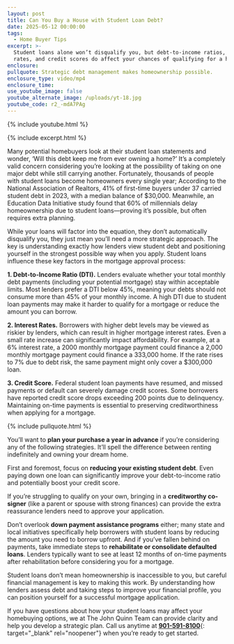 ```yaml
---
layout: post
title: Can You Buy a House with Student Loan Debt?
date: 2025-05-12 00:00:00
tags:
  - Home Buyer Tips
excerpt: >-
  Student loans alone won’t disqualify you, but debt-to-income ratios, interest
  rates, and credit scores do affect your chances of qualifying for a home.
enclosure:
pullquote: Strategic debt management makes homeownership possible.
enclosure_type: video/mp4
enclosure_time:
use_youtube_image: false
youtube_alternate_image: /uploads/yt-18.jpg
youtube_code: r2_-mdA7PAg
---
```

{% include youtube.html %}

{% include excerpt.html %}

Many potential homebuyers look at their student loan statements and wonder, ‘Will this debt keep me from ever owning a home?’ It’s a completely valid concern considering you’re looking at the possibility of taking on one major debt while still carrying another. Fortunately, thousands of people with student loans become homeowners every single year; According to the National Association of Realtors, 41% of first-time buyers under 37 carried student debt in 2023, with a median balance of $30,000. Meanwhile, an Education Data Initiative study found that 60% of millennials delay homeownership due to student loans—proving it’s possible, but often requires extra planning.

While your loans will factor into the equation, they don’t automatically disqualify you, they just mean you’ll need a more strategic approach. The key is understanding exactly how lenders view student debt and positioning yourself in the strongest possible way when you apply. Student loans influence these key factors in the mortgage approval process:

**1\. Debt-to-Income Ratio (DTI).** Lenders evaluate whether your total monthly debt payments (including your potential mortgage) stay within acceptable limits. Most lenders prefer a DTI below 45%, meaning your debts should not consume more than 45% of your monthly income. A high DTI due to student loan payments may make it harder to qualify for a mortgage or reduce the amount you can borrow.

**2\. Interest Rates.** Borrowers with higher debt levels may be viewed as riskier by lenders, which can result in higher mortgage interest rates. Even a small rate increase can significantly impact affordability. For example, at a 6% interest rate, a 2000 monthly mortgage payment could finance a 2,000 monthly mortgage payment could finance a 333,000 home. If the rate rises to 7% due to debt risk, the same payment might only cover a $300,000 loan.

**3\. Credit Score.** Federal student loan payments have resumed, and missed payments or default can severely damage credit scores. Some borrowers have reported credit score drops exceeding 200 points due to delinquency. Maintaining on-time payments is essential to preserving creditworthiness when applying for a mortgage.

{% include pullquote.html %}

You’ll want to **plan your purchase a year in advance** if you’re considering any of the following strategies. It’ll spell the difference between renting indefinitely and owning your dream home.

First and foremost, focus on **reducing your existing student debt**. Even paying down one loan can significantly improve your debt-to-income ratio and potentially boost your credit score.

If you’re struggling to qualify on your own, bringing in a **creditworthy co-signer** (like a parent or spouse with strong finances) can provide the extra reassurance lenders need to approve your application.

Don’t overlook **down payment assistance programs** either; many state and local initiatives specifically help borrowers with student loans by reducing the amount you need to borrow upfront. And if you’ve fallen behind on payments, take immediate steps to **rehabilitate or consolidate defaulted loans**. Lenders typically want to see at least 12 months of on-time payments after rehabilitation before considering you for a mortgage.

Student loans don’t mean homeownership is inaccessible to you, but careful financial management is key to making this work. By understanding how lenders assess debt and taking steps to improve your financial profile, you can position yourself for a successful mortgage application.

If you have questions about how your student loans may affect your homebuying options, we at The John Quinn Team can provide clarity and help you develop a strategic plan. Call us anytime at [**<u>901-591-8100</u>**](tel:9015818100 "901-581-8100"){: target="_blank" rel="noopener"} when you’re ready to get started.